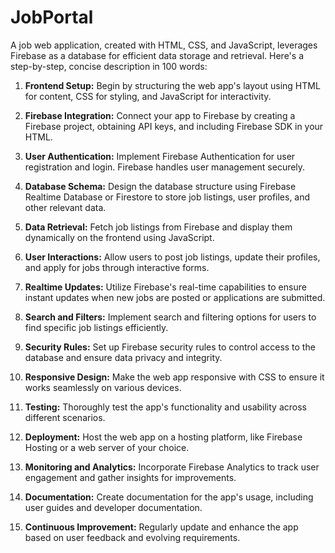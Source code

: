 # JobPortal
 A job web application, created with HTML, CSS, and JavaScript, leverages Firebase as a database for efficient data storage and retrieval. Here's a step-by-step, concise description in 100 words:

1. **Frontend Setup:** Begin by structuring the web app's layout using HTML for content, CSS for styling, and JavaScript for interactivity.

2. **Firebase Integration:** Connect your app to Firebase by creating a Firebase project, obtaining API keys, and including Firebase SDK in your HTML.

3. **User Authentication:** Implement Firebase Authentication for user registration and login. Firebase handles user management securely.

4. **Database Schema:** Design the database structure using Firebase Realtime Database or Firestore to store job listings, user profiles, and other relevant data.

5. **Data Retrieval:** Fetch job listings from Firebase and display them dynamically on the frontend using JavaScript.

6. **User Interactions:** Allow users to post job listings, update their profiles, and apply for jobs through interactive forms.

7. **Realtime Updates:** Utilize Firebase's real-time capabilities to ensure instant updates when new jobs are posted or applications are submitted.

8. **Search and Filters:** Implement search and filtering options for users to find specific job listings efficiently.

9. **Security Rules:** Set up Firebase security rules to control access to the database and ensure data privacy and integrity.

10. **Responsive Design:** Make the web app responsive with CSS to ensure it works seamlessly on various devices.

11. **Testing:** Thoroughly test the app's functionality and usability across different scenarios.

12. **Deployment:** Host the web app on a hosting platform, like Firebase Hosting or a web server of your choice.

13. **Monitoring and Analytics:** Incorporate Firebase Analytics to track user engagement and gather insights for improvements.

14. **Documentation:** Create documentation for the app's usage, including user guides and developer documentation.

15. **Continuous Improvement:** Regularly update and enhance the app based on user feedback and evolving requirements.
